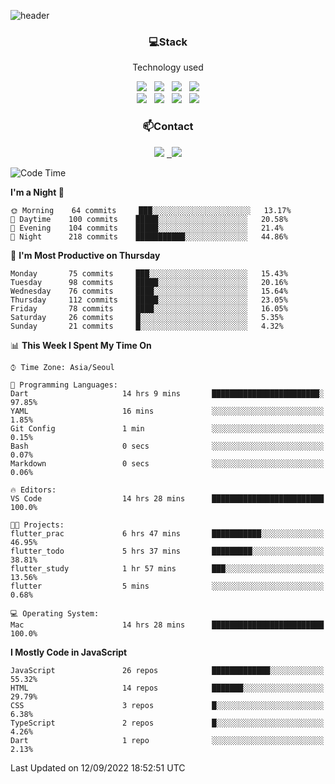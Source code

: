 ![header](https://capsule-render.vercel.app/api?type=waving&color=gradient&height=200&text=Che-ri&fontAlign=70&fontAlignY=40&animation=twinkling)

<h3 align="center">💻Stack</h3>
<p align="center">Technology used</p>
<div align="center"><img src="https://img.shields.io/badge/HTML5-e74c3c?style=flat-square&logo=HTML5&logoColor=white"></img> &nbsp <img src="https://img.shields.io/badge/CSS3-0A84FF?style=flat-square&logo=CSS3&logoColor=white"></img> &nbsp <img src="https://img.shields.io/badge/tailwind%2Dcss-06B6D4?style=flat-square&logo=tailwindcss&logoColor=white"/></a> &nbsp <img src="https://img.shields.io/badge/styled%2Dcomponents-DB7093?style=flat-square&logo=styled%2Dcomponents&logoColor=white"/></a>
<br><img src="https://img.shields.io/badge/JavaScript-FFCD11?style=flat-square&logo=JavaScript&logoColor=white"></img> &nbsp <img src="https://img.shields.io/badge/React-00BCF6?style=flat-square&logo=React&logoColor=white"></img> &nbsp <img src="https://img.shields.io/badge/Redux-764ABC?style=flat-square&logo=Redux&logoColor=white"/> &nbsp <img src="https://img.shields.io/badge/Zustand-582D3E?style=flat-square&logo=Zustand&logoColor=white"/></a></div> 

<h3 align="center">📫Contact</h3>
<div align="center"><a href="https://cheri.tistory.com/"><img src="https://img.shields.io/badge/Cheri-AD29B6?style=flat-square&logo=Tidal&logoColor=white"/></a> <a href="rnjs1135@gmail.com"> &nbsp <img src="https://img.shields.io/badge/Gmail-EA4335?style=flat-square&logo=Gmail&logoColor=white"/></a></div>

<!--START_SECTION:waka-->
![Code Time](http://img.shields.io/badge/Code%20Time-1%2C559%20hrs%2025%20mins-blue)

**I'm a Night 🦉** 

```text
🌞 Morning    64 commits     ███░░░░░░░░░░░░░░░░░░░░░░   13.17% 
🌆 Daytime    100 commits    █████░░░░░░░░░░░░░░░░░░░░   20.58% 
🌃 Evening    104 commits    █████░░░░░░░░░░░░░░░░░░░░   21.4% 
🌙 Night      218 commits    ███████████░░░░░░░░░░░░░░   44.86%

```
📅 **I'm Most Productive on Thursday** 

```text
Monday       75 commits     ███░░░░░░░░░░░░░░░░░░░░░░   15.43% 
Tuesday      98 commits     █████░░░░░░░░░░░░░░░░░░░░   20.16% 
Wednesday    76 commits     ████░░░░░░░░░░░░░░░░░░░░░   15.64% 
Thursday     112 commits    █████░░░░░░░░░░░░░░░░░░░░   23.05% 
Friday       78 commits     ████░░░░░░░░░░░░░░░░░░░░░   16.05% 
Saturday     26 commits     █░░░░░░░░░░░░░░░░░░░░░░░░   5.35% 
Sunday       21 commits     █░░░░░░░░░░░░░░░░░░░░░░░░   4.32%

```


📊 **This Week I Spent My Time On** 

```text
⌚︎ Time Zone: Asia/Seoul

💬 Programming Languages: 
Dart                     14 hrs 9 mins       ████████████████████████░   97.85% 
YAML                     16 mins             ░░░░░░░░░░░░░░░░░░░░░░░░░   1.85% 
Git Config               1 min               ░░░░░░░░░░░░░░░░░░░░░░░░░   0.15% 
Bash                     0 secs              ░░░░░░░░░░░░░░░░░░░░░░░░░   0.07% 
Markdown                 0 secs              ░░░░░░░░░░░░░░░░░░░░░░░░░   0.06%

🔥 Editors: 
VS Code                  14 hrs 28 mins      █████████████████████████   100.0%

🐱‍💻 Projects: 
flutter_prac             6 hrs 47 mins       ███████████░░░░░░░░░░░░░░   46.95% 
flutter_todo             5 hrs 37 mins       █████████░░░░░░░░░░░░░░░░   38.81% 
flutter_study            1 hr 57 mins        ███░░░░░░░░░░░░░░░░░░░░░░   13.56% 
flutter                  5 mins              ░░░░░░░░░░░░░░░░░░░░░░░░░   0.68%

💻 Operating System: 
Mac                      14 hrs 28 mins      █████████████████████████   100.0%

```

**I Mostly Code in JavaScript** 

```text
JavaScript               26 repos            █████████████░░░░░░░░░░░░   55.32% 
HTML                     14 repos            ███████░░░░░░░░░░░░░░░░░░   29.79% 
CSS                      3 repos             █░░░░░░░░░░░░░░░░░░░░░░░░   6.38% 
TypeScript               2 repos             █░░░░░░░░░░░░░░░░░░░░░░░░   4.26% 
Dart                     1 repo              ░░░░░░░░░░░░░░░░░░░░░░░░░   2.13%

```



 Last Updated on 12/09/2022 18:52:51 UTC
<!--END_SECTION:waka-->
